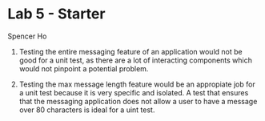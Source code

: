# Lab 5 - Starter
Spencer Ho

1. Testing the entire messaging feature of an application would not be good for a unit test, as there are a lot of interacting components which would not pinpoint a potential problem.

2. Testing the max message length feature would be an appropiate job for a unit test because it is very specific and isolated. A test that ensures that the messaging application does not allow a user to have a message over 80 characters is ideal for a uint test.